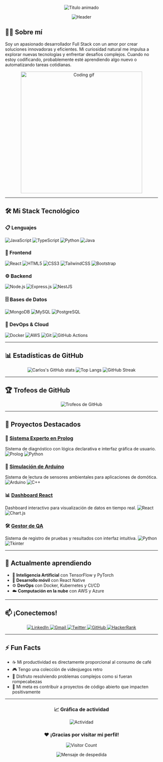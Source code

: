 <p align="center">
  <img src="https://readme-typing-svg.demolab.com?font=Fira+Code&weight=800&size=30&duration=4500&pause=1000&color=22D3EE&center=true&vCenter=true&width=500&lines=Hola+Mundo!+👋;Soy+Carlos+Nol;Full+Stack+Developer" alt="Titulo animado" />
</p>

<div align="center">
  
![Header](https://capsule-render.vercel.app/api?type=waving&color=gradient&height=220&section=header&text=Carlos+Nol&fontSize=60&fontAlignY=35&animation=fadeIn&desc=Desarrollador+Full+Stack&descSize=20&descAlignY=55)

</div>

## 👨‍💻 Sobre mí

Soy un apasionado desarrollador Full Stack con un amor por crear soluciones innovadoras y eficientes. Mi curiosidad natural me impulsa a explorar nuevas tecnologías y enfrentar desafíos complejos. Cuando no estoy codificando, probablemente esté aprendiendo algo nuevo o automatizando tareas cotidianas.

<p align="center">
  <img src="https://media.giphy.com/media/L1R1tvI9svkIWwpVYr/giphy.gif" width="400" alt="Coding gif" />
</p>

---

## 🛠️ Mi Stack Tecnológico

### 📋 Lenguajes
![JavaScript](https://img.shields.io/badge/JavaScript-F7DF1E?style=for-the-badge&logo=javascript&logoColor=black)
![TypeScript](https://img.shields.io/badge/TypeScript-007ACC?style=for-the-badge&logo=typescript&logoColor=white)
![Python](https://img.shields.io/badge/Python-3776AB?style=for-the-badge&logo=python&logoColor=white)
![Java](https://img.shields.io/badge/Java-ED8B00?style=for-the-badge&logo=openjdk&logoColor=white)

### 🎨 Frontend
![React](https://img.shields.io/badge/React-20232A?style=for-the-badge&logo=react&logoColor=61DAFB)
![HTML5](https://img.shields.io/badge/HTML5-E34F26?style=for-the-badge&logo=html5&logoColor=white)
![CSS3](https://img.shields.io/badge/CSS3-1572B6?style=for-the-badge&logo=css3&logoColor=white)
![TailwindCSS](https://img.shields.io/badge/Tailwind_CSS-38B2AC?style=for-the-badge&logo=tailwind-css&logoColor=white)
![Bootstrap](https://img.shields.io/badge/Bootstrap-7952B3?style=for-the-badge&logo=bootstrap&logoColor=white)

### ⚙️ Backend
![Node.js](https://img.shields.io/badge/Node.js-339933?style=for-the-badge&logo=nodedotjs&logoColor=white)
![Express.js](https://img.shields.io/badge/Express.js-000000?style=for-the-badge&logo=express&logoColor=white)
![NestJS](https://img.shields.io/badge/NestJS-E0234E?style=for-the-badge&logo=nestjs&logoColor=white)

### 🗄️ Bases de Datos
![MongoDB](https://img.shields.io/badge/MongoDB-47A248?style=for-the-badge&logo=mongodb&logoColor=white)
![MySQL](https://img.shields.io/badge/MySQL-00758F?style=for-the-badge&logo=mysql&logoColor=white)
![PostgreSQL](https://img.shields.io/badge/PostgreSQL-316192?style=for-the-badge&logo=postgresql&logoColor=white)

### 🚀 DevOps & Cloud
![Docker](https://img.shields.io/badge/Docker-2496ED?style=for-the-badge&logo=docker&logoColor=white)
![AWS](https://img.shields.io/badge/AWS-232F3E?style=for-the-badge&logo=amazon-aws&logoColor=white)
![Git](https://img.shields.io/badge/Git-F05032?style=for-the-badge&logo=git&logoColor=white)
![GitHub Actions](https://img.shields.io/badge/GitHub_Actions-2088FF?style=for-the-badge&logo=github-actions&logoColor=white)

---

## 📊 Estadísticas de GitHub

<div align="center">
  
![Carlos's GitHub stats](https://github-readme-stats.vercel.app/api?username=CarlosNol8411&show_icons=true&theme=radical&hide_border=true&include_all_commits=true&count_private=true)
![Top Langs](https://github-readme-stats.vercel.app/api/top-langs/?username=CarlosNol8411&layout=compact&theme=radical&hide_border=true&langs_count=8)
![GitHub Streak](https://streak-stats.demolab.com/?user=CarlosNol8411&theme=radical&hide_border=true)
  
</div>

---

## 🏆 Trofeos de GitHub

<p align="center">
  <img src="https://github-profile-trophy.vercel.app/?username=CarlosNol8411&theme=radical&no-frame=true&margin-w=20&row=2&column=4" alt="Trofeos de GitHub" />
</p>

---

## 🚀 Proyectos Destacados

### 🤖 [Sistema Experto en Prolog](https://github.com/CarlosNol8411/sistema-experto-prolog)
Sistema de diagnóstico con lógica declarativa e interfaz gráfica de usuario.
![Prolog](https://img.shields.io/badge/Prolog-FF6F00?style=for-the-badge&logo=swi-prolog&logoColor=white)
![Python](https://img.shields.io/badge/Python-3776AB?style=for-the-badge&logo=python&logoColor=white)

### 🧪 [Simulación de Arduino](https://github.com/CarlosNol8411/simulacion-arduino)
Sistema de lectura de sensores ambientales para aplicaciones de domótica.
![Arduino](https://img.shields.io/badge/Arduino-00979D?style=for-the-badge&logo=arduino&logoColor=white)
![C++](https://img.shields.io/badge/C++-00599C?style=for-the-badge&logo=c%2B%2B&logoColor=white)

### 📊 [Dashboard React](https://github.com/CarlosNol8411/dashboard-react)
Dashboard interactivo para visualización de datos en tiempo real.
![React](https://img.shields.io/badge/React-20232A?style=for-the-badge&logo=react&logoColor=61DAFB)
![Chart.js](https://img.shields.io/badge/Chart.js-FF6384?style=for-the-badge&logo=chart.js&logoColor=white)

### 🛠️ [Gestor de QA](https://github.com/CarlosNol8411/gestor-qa)
Sistema de registro de pruebas y resultados con interfaz intuitiva.
![Python](https://img.shields.io/badge/Python-3776AB?style=for-the-badge&logo=python&logoColor=white)
![Tkinter](https://img.shields.io/badge/Tkinter-3776AB?style=for-the-badge&logo=python&logoColor=white)

---

## 🌱 Actualmente aprendiendo

- 🤖 **Inteligencia Artificial** con TensorFlow y PyTorch
- 📱 **Desarrollo móvil** con React Native
- ⚙️ **DevOps** con Docker, Kubernetes y CI/CD
- ☁️ **Computación en la nube** con AWS y Azure

---

## 📫 ¡Conectemos!

<p align="center">
  <a href="https://www.linkedin.com/in/tu-perfil" target="_blank">
    <img src="https://img.shields.io/badge/LinkedIn-0A66C2?style=for-the-badge&logo=linkedin&logoColor=white" alt="LinkedIn" />
  </a>
  <a href="mailto:tu@email.com">
    <img src="https://img.shields.io/badge/Gmail-EA4335?style=for-the-badge&logo=gmail&logoColor=white" alt="Gmail" />
  </a>
  <a href="https://twitter.com/tu-usuario" target="_blank">
    <img src="https://img.shields.io/badge/Twitter-1DA1F2?style=for-the-badge&logo=twitter&logoColor=white" alt="Twitter" />
  </a>
  <a href="https://github.com/CarlosNol8411" target="_blank">
    <img src="https://img.shields.io/badge/GitHub-181717?style=for-the-badge&logo=github&logoColor=white" alt="GitHub" />
  </a>
  <a href="https://www.hackerrank.com/tu-perfil" target="_blank">
    <img src="https://img.shields.io/badge/HackerRank-00EA64?style=for-the-badge&logo=hackerrank&logoColor=white" alt="HackerRank" />
  </a>
</p>

---

## ⚡ Fun Facts

- ☕ Mi productividad es directamente proporcional al consumo de café
- 🎮 Tengo una colección de videojuegos retro
- 🧠 Disfruto resolviendo problemas complejos como si fueran rompecabezas
- 🚀 Mi meta es contribuir a proyectos de código abierto que impacten positivamente

---

<div align="center">
  
### 📈 Gráfica de actividad

![Actividad](https://github-readme-activity-graph.vercel.app/graph?username=CarlosNol8411&theme=react-dark&bg_color=0d1117&hide_border=true&area=true&line=22D3EE&point=22D3EE&color=22D3EE)

### ❤️ ¡Gracias por visitar mi perfil!

![Visitor Count](https://komarev.com/ghpvc/?username=CarlosNol8411&color=blueviolet&style=flat)

<p align="center">
  <img src="https://readme-typing-svg.demolab.com?font=Fira+Code&size=16&pause=1000&color=22D3EE&center=true&vCenter=true&width=500&lines=¡No+dudes+en+contactarme!;Construyamos+algo+increíble+juntos+🚀" alt="Mensaje de despedida" />
</p>

</div>
